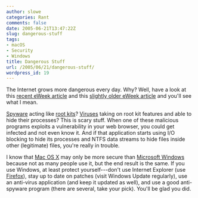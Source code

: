 ```yaml
---
author: slowe
categories: Rant
comments: false
date: 2005-06-21T13:47:22Z
slug: dangerous-stuff
tags:
- macOS
- Security
- Windows
title: Dangerous Stuff
url: /2005/06/21/dangerous-stuff/
wordpress_id: 19
---
```


The Internet grows more dangerous every day. Why?  Well, have a look at this [recent eWeek article](http://www.eweek.com/article2/0,1759,1829744,00.asp) and this [slightly older eWeek article](http://www.eweek.com/article2/0,1759,1818369,00.asp) and you'll see what I mean.

[Spyware](http://en.wikipedia.org/wiki/Spyware/) acting like [root kits](http://en.wikipedia.org/wiki/Root_kit/)? [Viruses](http://en.wikipedia.org/wiki/Computer_virus/) taking on root kit features and able to hide their processes? This is scary stuff. When one of these malicious programs exploits a vulnerability in your web browser, you could get infected and not even know it. And if that application starts using I/O blocking to hide its processes and NTFS data streams to hide files inside other (legitimate) files, you're really in trouble.

I know that [Mac OS X](http://www.apple.com/macosx/) may only be more secure than [Microsoft Windows](http://www.microsoft.com/windows/) because not as many people use it, but the end result is the same. If you use Windows, at least protect yourself---don't use Internet Explorer (use [Firefox](https://www.mozilla.org/en-US/firefox/)), stay up to date on patches (visit Windows Update regularly), use an anti-virus application (and keep it updated as well), and use a good anti-spyware program (there are several, take your pick). You'll be glad you did.
